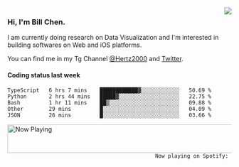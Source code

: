 <img  align="right" src="https://github-readme-stats.vercel.app/api?username=BillChen2k&show_icons=false&count_private=true&hide_title=true">

### Hi, I'm Bill Chen.

I am currently doing research on Data Visualization and I'm interested in building softwares on Web and iOS platforms.

You can find me in my Tg Channel [@Hertz2000](https://t.me/Hertz2000) and [Twitter](https://twitter.com/billchen2k).

#### Coding status last week

<!--START_SECTION:waka-->
```text
TypeScript   6 hrs 7 mins    ████████████▓░░░░░░░░░░░░   50.69 % 
Python       2 hrs 44 mins   █████▓░░░░░░░░░░░░░░░░░░░   22.75 % 
Bash         1 hr 11 mins    ██▒░░░░░░░░░░░░░░░░░░░░░░   09.88 % 
Other        29 mins         █░░░░░░░░░░░░░░░░░░░░░░░░   04.09 % 
JSON         26 mins         █░░░░░░░░░░░░░░░░░░░░░░░░   03.66 % 
```
<!--END_SECTION:waka-->


<div>
<a href="https://spotify-now-playing.billchen2k.vercel.app/now-playing?open">
   <img align="right" src="https://spotify-now-playing.billchen2k.vercel.app/now-playing" width="540" height="64" alt="Now Playing">
</a>
</div>

<div>
<p align="right"><code>Now playing on Spotify: </code></p>
</div>

<!--
**BillChen2K/BillChen2K** is a ✨ _special_ ✨ repository because its `README.md` (this file) appears on your GitHub profile.

Here are some ideas to get you started:

- 🔭 I’m currently working on ...
- 🌱 I’m currently learning ...
- 👯 I’m looking to collaborate on ...
- 🤔 I’m looking for help with ...
- 💬 Ask me about ...
- 📫 How to reach me: ...
- 😄 Pronouns: ...
- ⚡ Fun fact: ...
-->
